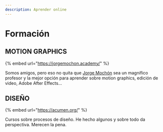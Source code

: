 ```yaml
---
description: Aprender online
---
```


# Formación

## MOTION GRAPHICS

{% embed url="https://jorgemochon.academy/" %}

Somos amigos, pero eso no quita que [Jorge Mochón](https://twitter.com/jmochon) sea un magnífico profesor y la mejor opción para aprender sobre motion graphics, edición de video, Adobe After Effects…

## DISEÑO

{% embed url="https://acumen.org/" %}

Cursos sobre procesos de diseño. He hecho algunos y sobre todo da perspectiva. Merecen la pena.


